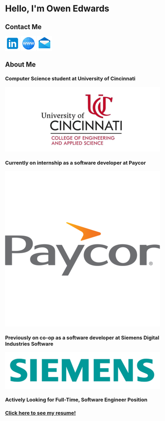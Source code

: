 # Hello, I'm Owen Edwards

## Contact Me
[![LinkedIn](./img/icons8-linkedin-48.png)](https://www.linkedin.com/in/edwardoa/)
[![Website](./img/icons8-website-48.png)](https://owenaedwards.github.io/)
[![Mail](./img/icons8-mail-48.png)](mailto:edwardoa@mail.uc.edu)

## About Me

### Computer Science student at University of Cincinnati
![UC](./img/uc-logo.jpg)
### Currently on internship as a software developer at Paycor
![Paycor](./img/paycor-logo.png)
### Previously on co-op as a software developer at Siemens Digital Industries Software
![Siemens](./img//Siemens-logo.svg)
### **Actively Looking for Full-Time, Software Engineer Position**
### [Click here to see my resume!](./other/R%C3%A9sum%C3%A9.pdf "Resume")